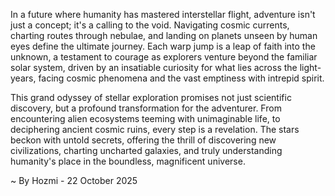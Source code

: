 
In a future where humanity has mastered interstellar flight, adventure isn't just a concept; it's a calling to the void. Navigating cosmic currents, charting routes through nebulae, and landing on planets unseen by human eyes define the ultimate journey. Each warp jump is a leap of faith into the unknown, a testament to courage as explorers venture beyond the familiar solar system, driven by an insatiable curiosity for what lies across the light-years, facing cosmic phenomena and the vast emptiness with intrepid spirit.

This grand odyssey of stellar exploration promises not just scientific discovery, but a profound transformation for the adventurer. From encountering alien ecosystems teeming with unimaginable life, to deciphering ancient cosmic ruins, every step is a revelation. The stars beckon with untold secrets, offering the thrill of discovering new civilizations, charting uncharted galaxies, and truly understanding humanity's place in the boundless, magnificent universe.

~ By Hozmi - 22 October 2025

